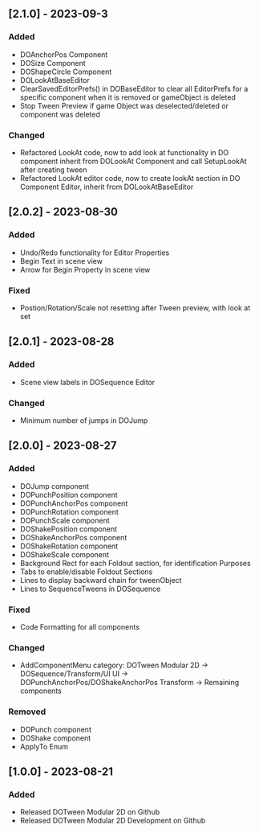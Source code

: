 ## [2.1.0] - 2023-09-3
### Added
- DOAnchorPos Component
- DOSize Component
- DOShapeCircle Component
- DOLookAtBaseEditor
- ClearSavedEditorPrefs() in DOBaseEditor to clear all EditorPrefs for a specific component when it is removed or gameObject is deleted
- Stop Tween Preview if game Object was deselected/deleted or component was deleted

### Changed
- Refactored LookAt code, now to add look at functionality in DO component inherit from DOLookAt Component and call SetupLookAt after creating tween
- Refactored LookAt editor code, now to create lookAt section in DO Component Editor, inherit from DOLookAtBaseEditor

## [2.0.2] - 2023-08-30
### Added
- Undo/Redo functionality for Editor Properties
- Begin Text in scene view
- Arrow for Begin Property in scene view

### Fixed
- Postion/Rotation/Scale not resetting after Tween preview, with look at set

## [2.0.1] - 2023-08-28
### Added
- Scene view labels in DOSequence Editor

### Changed
- Minimum number of jumps in DOJump

## [2.0.0] - 2023-08-27
### Added
- DOJump component
- DOPunchPosition component
- DOPunchAnchorPos component
- DOPunchRotation component
- DOPunchScale component
- DOShakePosition component
- DOShakeAnchorPos component
- DOShakeRotation component
- DOShakeScale component 
- Background Rect for each Foldout section, for identification Purposes
- Tabs to enable/disable Foldout Sections
- Lines to display backward chain for tweenObject
- Lines to SequenceTweens in DOSequence

### Fixed
- Code Formatting for all components 

### Changed
- AddComponentMenu category:
DOTween Modular 2D -> DOSequence/Transform/UI
UI -> DOPunchAnchorPos/DOShakeAnchorPos
Transform -> Remaining components

### Removed
- DOPunch component
- DOShake component
- ApplyTo Enum


## [1.0.0] - 2023-08-21
### Added
- Released DOTween Modular 2D on Github
- Released DOTween Modular 2D Development on Github